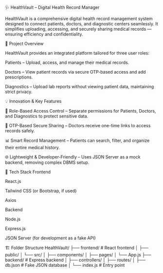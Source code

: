🩺 HealthVault – Digital Health Record Manager

HealthVault is a comprehensive digital health record management system designed to connect patients, doctors, and diagnostic centers seamlessly. It simplifies uploading, accessing, and securely sharing medical records — ensuring efficiency and confidentiality.

🚀 Project Overview

HealthVault provides an integrated platform tailored for three user roles:

Patients – Upload, access, and manage their medical records.

Doctors – View patient records via secure OTP-based access and add prescriptions.

Diagnostics – Upload lab reports without viewing patient data, maintaining strict privacy.

💡 Innovation & Key Features

🔐 Role-Based Access Control – Separate permissions for Patients, Doctors, and Diagnostics to protect sensitive data.

📲 OTP-Based Secure Sharing – Doctors receive one-time links to access records safely.

📊 Smart Record Management – Patients can search, filter, and organize their entire medical history.

🌐 Lightweight & Developer-Friendly – Uses JSON Server as a mock backend, removing complex DBMS setup.

🧩 Tech Stack
Frontend

React.js

Tailwind CSS (or Bootstrap, if used)

Axios

Backend

Node.js

Express.js

JSON Server (for development as a fake API)

🏗️ Folder Structure
HealthVault/
├── frontend/ # React frontend
│ ├── public/
│ └── src/
│ ├── components/
│ ├── pages/
│ └── App.js
├── backend/ # Express backend
│ ├── controllers/
│ ├── routes/
│ ├── db.json # Fake JSON database
│ └── index.js # Entry point

